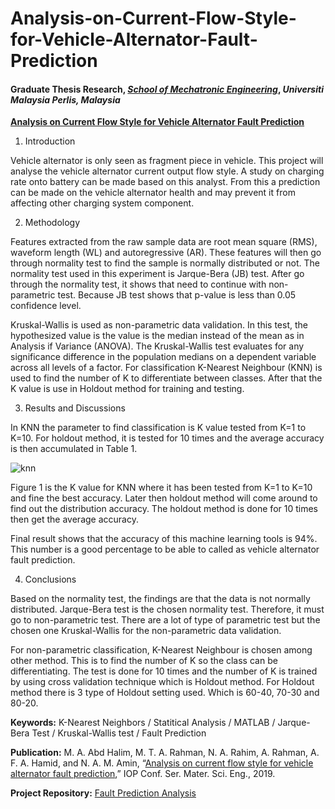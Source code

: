 # Analysis-on-Current-Flow-Style-for-Vehicle-Alternator-Fault-Prediction

#### Graduate Thesis Research, [*School of Mechatronic Engineering*](https://mechatronic.unimap.edu.my/), *Universiti Malaysia Perlis, Malaysia*

**[Analysis on Current Flow Style for Vehicle Alternator Fault Prediction](https://iopscience.iop.org/article/10.1088/1757-899X/670/1/012042/meta)**
 
1. Introduction

Vehicle alternator is only seen as fragment piece in vehicle. This project will analyse the vehicle alternator current output flow style. A study on charging rate onto battery can be made based on this analyst. From this a prediction can be made on the vehicle alternator health and may prevent it from affecting other charging system component.


2. Methodology 

Features extracted from the raw sample data are root mean square (RMS), waveform length (WL) and autoregressive (AR). These features will then go through normality test to find the sample is normally distributed or not. The normality test used in this experiment is Jarque-Bera (JB) test. After go through the normality test, it shows that need to continue with non-parametric test. Because JB test shows that p-value is less than 0.05 confidence level. 

Kruskal-Wallis is used as non-parametric data validation.  In this test, the hypothesized value is the value is the median instead of the mean as in Analysis if Variance (ANOVA). The Kruskal-Wallis test evaluates for any significance difference in the population medians on a dependent variable across all levels of a factor. For classification K-Nearest Neighbour (KNN) is used to find the number of K to differentiate between classes. After that the K value is use in Holdout method for training and testing.


3. Results and Discussions

In KNN the parameter to find classification is K value tested from K=1 to K=10. For holdout method, it is tested for 10 times and the average accuracy is then accumulated in Table 1.

![knn](https://user-images.githubusercontent.com/84698964/134270087-5352271f-2d7a-4e5d-a37f-fc9577f61977.PNG)


Figure 1 is the K value for KNN where it has been tested from K=1 to K=10 and fine the best accuracy. 
Later then holdout method will come around to find out the distribution accuracy. The holdout method 
is done for 10 times then get the average accuracy.


Final result shows that the accuracy of this machine learning tools is 94%. This number is a good percentage to be able to called as vehicle alternator fault prediction.


4. Conclusions

Based on the normality test, the findings are that the data is not normally distributed. Jarque-Bera test is the chosen normality test. Therefore, it must go to non-parametric test. There are a lot of type of parametric test but the chosen one Kruskal-Wallis for the non-parametric data validation. 

For non-parametric classification, K-Nearest Neighbour is chosen among other method. This is to find the number of K so the class can be differentiating. The test is done for 10 times and the number of K is trained by using cross validation technique which is Holdout method. For Holdout method there is 3 type of Holdout setting used. Which is 60-40, 70-30 and 80-20. 










**Keywords:** K-Nearest Neighbors / Statitical Analysis / MATLAB / Jarque-Bera Test / Kruskal-Wallis test / Fault Prediction

**Publication:** M. A. Abd Halim, M. T. A. Rahman, N. A. Rahim, A. Rahman, A. F. A. Hamid, and N. A. 
M. Amin, “[Analysis on current flow style for vehicle alternator fault prediction](https://iopscience.iop.org/article/10.1088/1757-899X/670/1/012042/meta),” IOP Conf. 
Ser. Mater. Sci. Eng., 2019.

**Project Repository:** [Fault Prediction Analysis](https://github.com/Asmuie/Data-Science-Portfolio/tree/main/Fault%20Prediction%20Analysis)
 
